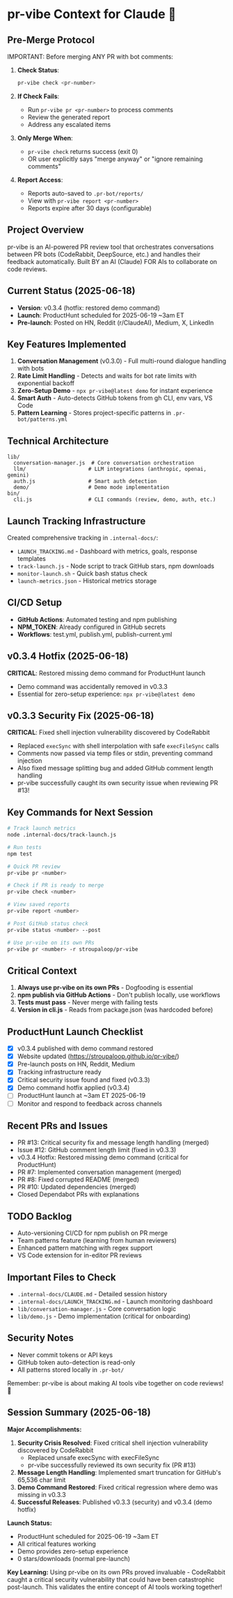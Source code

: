 # pr-vibe Context for Claude 🎵

## Pre-Merge Protocol
IMPORTANT: Before merging ANY PR with bot comments:

1. **Check Status**: 
   ```bash
   pr-vibe check <pr-number>
   ```
   
2. **If Check Fails**:
   - Run `pr-vibe pr <pr-number>` to process comments
   - Review the generated report
   - Address any escalated items
   
3. **Only Merge When**:
   - `pr-vibe check` returns success (exit 0)
   - OR user explicitly says "merge anyway" or "ignore remaining comments"

4. **Report Access**:
   - Reports auto-saved to `.pr-bot/reports/`
   - View with `pr-vibe report <pr-number>`
   - Reports expire after 30 days (configurable)

## Project Overview
pr-vibe is an AI-powered PR review tool that orchestrates conversations between PR bots (CodeRabbit, DeepSource, etc.) and handles their feedback automatically. Built BY an AI (Claude) FOR AIs to collaborate on code reviews.

## Current Status (2025-06-18)
- **Version**: v0.3.4 (hotfix: restored demo command)
- **Launch**: ProductHunt scheduled for 2025-06-19 ~3am ET
- **Pre-launch**: Posted on HN, Reddit (r/ClaudeAI), Medium, X, LinkedIn

## Key Features Implemented
1. **Conversation Management** (v0.3.0) - Full multi-round dialogue handling with bots
2. **Rate Limit Handling** - Detects and waits for bot rate limits with exponential backoff
3. **Zero-Setup Demo** - `npx pr-vibe@latest demo` for instant experience
4. **Smart Auth** - Auto-detects GitHub tokens from gh CLI, env vars, VS Code
5. **Pattern Learning** - Stores project-specific patterns in `.pr-bot/patterns.yml`

## Technical Architecture
```
lib/
  conversation-manager.js  # Core conversation orchestration
  llm/                    # LLM integrations (anthropic, openai, gemini)
  auth.js                 # Smart auth detection
  demo/                   # Demo mode implementation
bin/
  cli.js                  # CLI commands (review, demo, auth, etc.)
```

## Launch Tracking Infrastructure
Created comprehensive tracking in `.internal-docs/`:
- `LAUNCH_TRACKING.md` - Dashboard with metrics, goals, response templates
- `track-launch.js` - Node script to track GitHub stars, npm downloads
- `monitor-launch.sh` - Quick bash status check
- `launch-metrics.json` - Historical metrics storage

## CI/CD Setup
- **GitHub Actions**: Automated testing and npm publishing
- **NPM_TOKEN**: Already configured in GitHub secrets
- **Workflows**: test.yml, publish.yml, publish-current.yml

## v0.3.4 Hotfix (2025-06-18)
**CRITICAL**: Restored missing demo command for ProductHunt launch
- Demo command was accidentally removed in v0.3.3
- Essential for zero-setup experience: `npx pr-vibe@latest demo`

## v0.3.3 Security Fix (2025-06-18)
**CRITICAL**: Fixed shell injection vulnerability discovered by CodeRabbit
- Replaced `execSync` with shell interpolation with safe `execFileSync` calls
- Comments now passed via temp files or stdin, preventing command injection
- Also fixed message splitting bug and added GitHub comment length handling
- pr-vibe successfully caught its own security issue when reviewing PR #13!

## Key Commands for Next Session
```bash
# Track launch metrics
node .internal-docs/track-launch.js

# Run tests
npm test

# Quick PR review
pr-vibe pr <number>

# Check if PR is ready to merge
pr-vibe check <number>

# View saved reports
pr-vibe report <number>

# Post GitHub status check
pr-vibe status <number> --post

# Use pr-vibe on its own PRs
pr-vibe pr <number> -r stroupaloop/pr-vibe
```

## Critical Context
1. **Always use pr-vibe on its own PRs** - Dogfooding is essential
2. **npm publish via GitHub Actions** - Don't publish locally, use workflows
3. **Tests must pass** - Never merge with failing tests
4. **Version in cli.js** - Reads from package.json (was hardcoded before)

## ProductHunt Launch Checklist
- [x] v0.3.4 published with demo command restored
- [x] Website updated (https://stroupaloop.github.io/pr-vibe/)
- [x] Pre-launch posts on HN, Reddit, Medium
- [x] Tracking infrastructure ready
- [x] Critical security issue found and fixed (v0.3.3)
- [x] Demo command hotfix applied (v0.3.4)
- [ ] ProductHunt launch at ~3am ET 2025-06-19
- [ ] Monitor and respond to feedback across channels

## Recent PRs and Issues
- PR #13: Critical security fix and message length handling (merged)
- Issue #12: GitHub comment length limit (fixed in v0.3.3)
- v0.3.4 Hotfix: Restored missing demo command (critical for ProductHunt)
- PR #7: Implemented conversation management (merged)
- PR #8: Fixed corrupted README (merged)
- PR #10: Updated dependencies (merged)
- Closed Dependabot PRs with explanations

## TODO Backlog
- Auto-versioning CI/CD for npm publish on PR merge
- Team patterns feature (learning from human reviewers)
- Enhanced pattern matching with regex support
- VS Code extension for in-editor PR reviews

## Important Files to Check
- `.internal-docs/CLAUDE.md` - Detailed session history
- `.internal-docs/LAUNCH_TRACKING.md` - Launch monitoring dashboard
- `lib/conversation-manager.js` - Core conversation logic
- `lib/demo.js` - Demo implementation (critical for onboarding)

## Security Notes
- Never commit tokens or API keys
- GitHub token auto-detection is read-only
- All patterns stored locally in `.pr-bot/`

Remember: pr-vibe is about making AI tools vibe together on code reviews! 🎵

## Session Summary (2025-06-18)

**Major Accomplishments:**
1. **Security Crisis Resolved**: Fixed critical shell injection vulnerability discovered by CodeRabbit
   - Replaced unsafe execSync with execFileSync
   - pr-vibe successfully reviewed its own security fix (PR #13)
2. **Message Length Handling**: Implemented smart truncation for GitHub's 65,536 char limit
3. **Demo Command Restored**: Fixed critical regression where demo was missing in v0.3.3
4. **Successful Releases**: Published v0.3.3 (security) and v0.3.4 (demo hotfix)

**Launch Status:**
- ProductHunt scheduled for 2025-06-19 ~3am ET
- All critical features working
- Demo provides zero-setup experience
- 0 stars/downloads (normal pre-launch)

**Key Learning:**
Using pr-vibe on its own PRs proved invaluable - CodeRabbit caught a critical security vulnerability that could have been catastrophic post-launch. This validates the entire concept of AI tools working together!